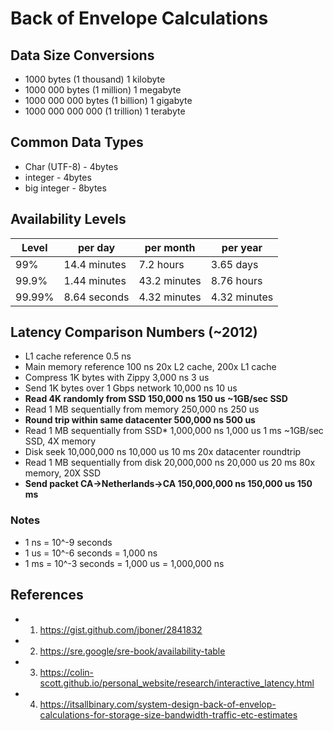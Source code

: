# Back of Envelope Calculations

## Data Size Conversions

- 1000 bytes                   (1 thousand)     1 kilobyte
- 1000 000 bytes           (1 million)          1 megabyte
- 1000 000 000 bytes   (1 billion)           1 gigabyte
- 1000 000 000 000      (1 trillion)          1 terabyte

## Common Data Types

- Char (UTF-8) - 4bytes
- integer - 4bytes
- big integer - 8bytes

## Availability Levels

| Level    | per day      | per month    | per year     |
|----------|--------------|--------------|--------------|
| 99%      | 14.4 minutes | 7.2 hours    | 3.65 days    |
| 99.9%    | 1.44 minutes | 43.2 minutes | 8.76 hours   |
| 99.99%   | 8.64 seconds | 4.32 minutes | 4.32 minutes |

## Latency Comparison Numbers (~2012)

- L1 cache reference 0.5 ns
- Main memory reference 100 ns 20x L2 cache, 200x L1 cache
- Compress 1K bytes with Zippy 3,000 ns 3 us
- Send 1K bytes over 1 Gbps network 10,000 ns 10 us
- **Read 4K randomly from SSD 150,000 ns 150 us ~1GB/sec SSD**
- Read 1 MB sequentially from memory 250,000 ns 250 us
- **Round trip within same datacenter 500,000 ns 500 us**
- Read 1 MB sequentially from SSD* 1,000,000 ns 1,000 us 1 ms ~1GB/sec SSD, 4X memory
- Disk seek 10,000,000 ns 10,000 us 10 ms 20x datacenter roundtrip
- Read 1 MB sequentially from disk 20,000,000 ns 20,000 us 20 ms 80x memory, 20X SSD
- **Send packet CA->Netherlands->CA 150,000,000 ns 150,000 us 150 ms**

### Notes

- 1 ns = 10^-9 seconds
- 1 us = 10^-6 seconds = 1,000 ns
- 1 ms = 10^-3 seconds = 1,000 us = 1,000,000 ns

## References

- 1.  <https://gist.github.com/jboner/2841832>
- 2. <https://sre.google/sre-book/availability-table>
- 3. <https://colin-scott.github.io/personal_website/research/interactive_latency.html>
- 4. <https://itsallbinary.com/system-design-back-of-envelop-calculations-for-storage-size-bandwidth-traffic-etc-estimates>
